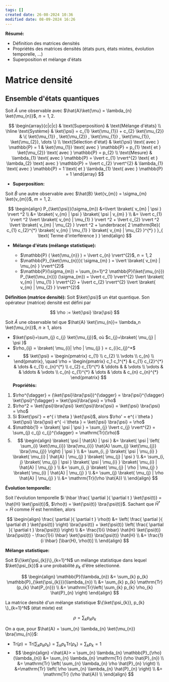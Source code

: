 ```yaml
---
tags: []
created date: 26-08-2024 10:36
modified date: 08-09-2024 16:26
---
```

**Résumé:**
- Définition des matrices densités
- Propriétés des matrices densités (états purs, états mixtes, évolution temporelle, ...)
- Superposition et mélange d'états

# Matrice densité

## Ensemble d'états quantiques

Soit $\hat{A}$ une observable avec $\hat{A}\ket{\mu} = \lambda_{n} \ket{\mu_{n}}$, $n=1,2$.

$$
\begin{array}{c|c|c}
 & \text{Superposition} & \text{Mélange d'états} \\
\hline
\text{Système} & \ket{\psi} = c_{1} \ket{\mu_{1}} + c_{2} \ket{\mu_{2}}  & \{ \ket{\mu_{1}} , \ket{\mu_{2}} , \ket{\mu_{1}} , \ket{\mu_{1}}, \ket{\mu_{2}}, \dots \} \\
\text{Sélection d'état} & \ket{\psi} \text{ avec } \mathbb{P} = 1  & \ket{\mu_{1}} \text{ avec } \mathbb{P} = p_{1} \text{ et } \ket{\mu_{2}} \text{ avec } \mathbb{P} = p_{2} \\
\text{Mesure} & \lambda_{1} \text{ avec } \mathbb{P} = \lvert c_{1} \rvert^{2} \text{ et } \lambda_{2} \text{ avec } \mathbb{P} = \lvert c_{2} \rvert^{2}  &  \lambda_{1} \text{ avec } \mathbb{P} = 1 \text{ et } \lambda_{1} \text{ avec } \mathbb{P} = 1
\end{array}
$$

- **Superposition:**

Soit $\hat{B}$ une autre observable avec $\hat{B} \ket{v_{m}} = \sigma_{m} \ket{v_{m}}$, $m = 1, 2$.

$$
\begin{align}
P_{\ket{\psi}}(\sigma_{m}) &=\lvert \braket{ v_{m} | \psi }  \rvert ^2 \\
&= \braket{ v_{m} | \psi } \braket{ \psi | v_{m} } \\
&= \lvert c_{1} \rvert ^2 \lvert \braket{ v_{m} | \mu_{1} } \rvert ^2 + \lvert c_{2} \rvert ^2 \lvert \braket{  v_{m} | \mu_{2}  } \rvert ^2 + \underbrace{ 2 \mathrm{Re}( c_{1} c_{2}^{*} \braket{ v_{m} | \mu_{1} } \braket{ v_{m} | \mu_{2} }^{*} ) }_{ \text{ Terme d'interférence } }
\end{align}
$$

- **Mélange d'états (mélange statistique):**

	- $\mathbb{P} ( \ket{\mu_{n}} ) = \lvert c_{n} \rvert^{2}$, $n = 1, 2$
	- $\mathbb{P}_{\ket{\mu_{n}}}( \sigma_{m} ) = \lvert \braket{ v_{m} | \mu_{n} } \rvert^{2}$
	- $\mathbb{P}(\sigma_{m}) = \sum_{n=1}^2 \mathbb{P}(\ket{\mu_{n}}) P_{\ket{\mu_{n}}} (\sigma_{m}) = \lvert c_{1} \rvert^{2} \lvert \braket{ v_{m} | \mu_{1} } \rvert^{2}  + \lvert c_{2} \rvert^{2} \lvert \braket{ v_{m} | \mu_{2} } \rvert^{2}$

**Définition (matrice densité):** Soit $\ket{\psi}$ un état quantique. Son opérateur (matrice) densité est défini par

$$
\rho := \ket{\psi} \bra{\psi} 
$$

Soit $\hat{A}$ une observable tel que $\hat{A} \ket{\mu_{n}}= \lambda_n \ket{\mu_{n}}$, $n \geq 1$, alors

- $\ket{\psi}=\sum_{j} c_{j} \ket{\mu_{j}}$, où $c_{j}=\braket{ \mu_{j} | \psi }$
- $\rho_{ij} = \braket{ \mu_{i}| \rho | \mu_{j} } = c_{i}c_{j}^*$
- $$
\ket{\psi} = \begin{pmatrix}
c_{1} \\
c_{2} \\
\vdots \\
c_{n} \\
\end{pmatrix}, \quad 
\rho = \begin{pmatrix}
c_1 c_1^{*} & c_{1} c_{2}^{*} & \dots & c_{1} c_{n}^{*} \\
c_{2} c_{1}^{*} & \ddots &  & \vdots \\
\vdots &  & \ddots & \vdots \\
c_{n} c_{1}^{*} & \dots & \dots & c_{n} c_{n}^{*}
\end{pmatrix}
$$
**Propriétés:**

1. $\rho^{\dagger} = (\ket{\psi}\bra{\psi})^{\dagger} = \bra{\psi}^{\dagger} \ket{\psi}^{\dagger} = \ket{\psi}\bra{\psi} = \rho$
2. $\rho^2 = \ket{\psi}\bra{\psi} \ket{\psi}\bra{\psi} = \ket{\psi} \bra{\psi} = \rho$
3. Si $\ket{\psi'} = e^{ i \theta } \ket{\psi}$, alors $\rho' = e^{ i \theta } \ket{\psi} \bra{\psi} e^{ -i \theta } = \ket{\psi} \bra{\psi} = \rho$
4. $\mathbb{1} = \braket{ \psi | \psi } = \sum_{j} \lvert c_{j} \rvert^{2} = \sum_{j} c_{j} c_{j}^{\dagger} = \mathrm{Tr}(\rho)$
5. $$ 
\begin{align}
\braket{ \psi | \hat{A} | \psi } &= \braket{ \psi | \left( \sum_{i} \ket{\mu_{i}} \bra{\mu_{i}} \hat{A} \sum_{j} \ket{\mu_{j}} \bra{\mu_{j}} \right)  | \psi } \\
&= \sum_{i, j} \braket{ \psi | \mu_{i} } \braket{ \mu_{i} | \hat{A} | \mu_{j} } \braket{ \mu_{j} | \psi } \\
&= \sum_{i, j} \braket{ \mu_{j} | \psi } \braket{ \psi | \mu_{i} } \braket{ \mu_{i} | \hat{A} | \mu_{j} } \\
&= \sum_{i, j} \braket{ \mu_{j} | \rho | \mu_{j} } \braket{ \mu_{i} | \hat{A} | \mu_{j} } \\
&= \sum_{j} \braket{ \mu_{j} | \rho \hat{A} | \mu_{j} } \\
&= \mathrm{Tr}(\rho \hat{A}) \\
\end{align}
$$

**Évolution temporelle:**

Soit l'évolution temporelle $i \hbar \frac{ \partial }{ \partial t } \ket{\psi(t)} =  \hat{H} \ket{\psi(t)}$, $\rho(t) = \ket{\psi(t)} \bra{\psi(t)}$. Sachant que $\hat{H}^{\dagger} = \hat{H}$ comme $\hat{H}$ est hermitien, alors

$$
\begin{align}
\frac{ \partial }{ \partial t } \rho(t) &= \left( \frac{ \partial }{ \partial dt } \ket{\psi(t)} \right) \bra{\psi(t)} + \ket{\psi(t)} \left( \frac{ \partial  }{ \partial t } \bra{\psi(t)}  \right) \\
&= \frac{1}{i \hbar} \hat{H} \ket{\psi(t)} \bra{\psi(t)} - \frac{1}{i \hbar} \ket{\psi(t)} \bra{\psi(t)} \hat{H} \\
&= \frac{1}{i \hbar} [\bar{H}, \rho(t)] \\
\end{align}
$$

**Mélange statistique:**

Soit $\{\ket{\psi_{k}}\}_{k=1}^N$ un mélange statistique dans lequel $\ket{\psi_{k}}$ a une probabilité $p_{k}$ d'être sélectionné.

$$
\begin{align}
\mathbb{P}(\lambda_{n}) &= \sum_{k} p_{k} \mathbb{P}_{\ket{\psi_{k}}}(\lambda_{n}) \\
&= \sum_{k} p_{k} \mathrm{Tr} (p_{k} \hat{P_{n}}) \\
&= \mathrm{Tr}\left( \sum_{k} p_{k} \rho_{k} \hat{P}_{n} \right)
\end{align}
$$

 La matrice densité d'un mélange statistique $\{\ket{\psi_{k}}, p_{k} \}_{k=1}^N$ (état mixte) est 

$$
\rho = \sum_{k} p_{k} \rho_{k}
$$

On a que, pour $\hat{A} = \sum_{n} \lambda_{n} \ket{\mu_{n}} \bra{\mu_{n}}$:

- $\mathrm{Tr}(\rho) = \mathrm{Tr}\left( \sum_{k}p_{k}\rho_{k} \right) = \sum_{k} p_{k} \mathrm{Tr} (\rho_{k}) = \sum_{k} p_{k} = 1$
- $$
\begin{align}
 <\hat{A}> = \sum_{n} \lambda_{n} \mathbb{P}_{\rho} (\lambda_{n}) &= \sum_{n} \lambda_{n} \mathrm{Tr} (\rho \hat{P}_{n}) \\
&= \mathrm{Tr} \left( \sum_{n} \lambda_{n} \rho \hat{P}_{n} \right) \\
&=\mathrm{Tr} \left( \rho \sum_{n} \lambda_{n} \hat{P}_{n} \right) \\
&= \mathrm{Tr} (\rho \hat{A}) \\
\end{align}
$$